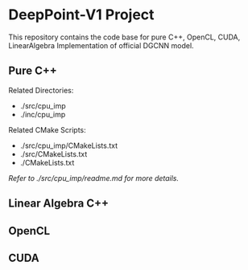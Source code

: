 # DeepPoint-V1 Project
This repository contains the code base for pure C++, OpenCL, CUDA, LinearAlgebra Implementation
of official DGCNN model.

## Pure C++
Related Directories:
* ./src/cpu_imp
* ./inc/cpu_imp

Related CMake Scripts:
* ./src/cpu_imp/CMakeLists.txt
* ./src/CMakeLists.txt
* ./CMakeLists.txt

_Refer to ./src/cpu_imp/readme.md for more details._

## Linear Algebra C++
## OpenCL
## CUDA
